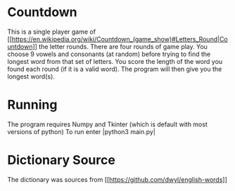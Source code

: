 # Countdown

This is a single player game of [[https://en.wikipedia.org/wiki/Countdown_(game_show)#Letters_Round|Countdown]] the letter rounds.
There are four rounds of game play.
You choose 9 vowels and consonants (at random) before trying to find the longest word from that set of letters.
You score the length of the word you found each round (if it is a valid word).
The program will then give you the longest word(s).

# Running
The program requires Numpy and Tkinter (which is default with most versions of python)
To run enter |python3 main.py|

# Dictionary Source
The dictionary was sources from [[https://github.com/dwyl/english-words]]
